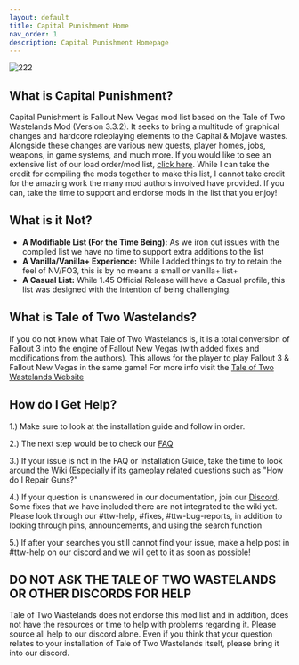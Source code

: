 ```yaml
---
layout: default
title: Capital Punishment Home
nav_order: 1
description: Capital Punishment Homepage
---
```


![222](https://user-images.githubusercontent.com/112358568/226084999-21907159-a3ff-4b7d-aab7-9bfe0e9b91ca.png)

## What is Capital Punishment?
Capital Punishment is Fallout New Vegas mod list based on the Tale of Two Wastelands Mod (Version 3.3.2). It seeks to bring a multitude of graphical changes and hardcore roleplaying elements to the Capital & Mojave wastes. Alongside these changes are various new quests, player homes, jobs, weapons, in game systems, and much more. If you would like to see an extensive list of our load order/mod list, [click here](https://loadorderlibrary.com/lists/capital-punishment-1122). While I can take the credit for compiling the mods together to make this list, I cannot take credit for the amazing work the many mod authors involved have provided. If you can, take the time to support and endorse mods in the list that you enjoy!

## What is it Not?
- **A Modifiable List (For the Time Being):** As we iron out issues with the compiled list we have no time to support extra additions to the list
- **A Vanilla/Vanilla+ Experience:** While I added things to try to retain the feel of NV/FO3, this is by no means a small or vanilla+ list+
- **A Casual List:** While 1.45 Official Release will have a Casual profile, this list was designed with the intention of being challenging. 

## **What is Tale of Two Wastelands?**
If you do not know what Tale of Two Wastelands is, it is a total conversion of Fallout 3 into the engine of Fallout New Vegas (with added fixes and modifications from the authors). This allows for the player to play Fallout 3 & Fallout New Vegas in the same game! For more info visit the [Tale of Two Wastelands Website](https://thebestoftimes.github.io/index.html)

## How do I Get Help?
1.) Make sure to look at the installation guide and follow in order.

2.) The next step would be to check our [FAQ](https://www.capitalpunishmentmod.com/01Support/FAQ/FAQ/)

3.) If your issue is not in the FAQ or Installation Guide, take the time to look around the Wiki (Especially if its gameplay related questions such as "How do I Repair Guns?"

4.) If your question is unanswered in our documentation, join our [Discord](https://discord.gg/43EhRjU). Some fixes that we have included there are not integrated to the wiki yet. Please look through our #ttw-help, #fixes, #ttw-bug-reports, in addition to looking through pins, announcements, and using the search function

5.) If after your searches you still cannot find your issue, make a help post in #ttw-help on our discord and we will get to it as soon as possible!

## DO NOT ASK THE TALE OF TWO WASTELANDS OR OTHER DISCORDS FOR HELP

Tale of Two Wastelands does not endorse this mod list and in addition, does not have the resources or time to help with problems regarding it. Please source all help to our discord alone. Even if you think that your question relates to your installation of Tale of Two Wastelands itself, please bring it into our discord.
